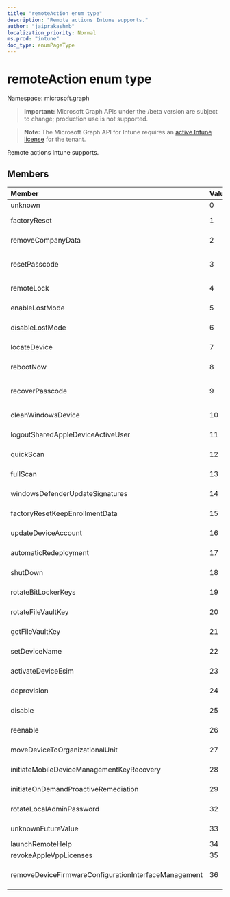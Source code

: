 ```yaml
---
title: "remoteAction enum type"
description: "Remote actions Intune supports."
author: "jaiprakashmb"
localization_priority: Normal
ms.prod: "intune"
doc_type: enumPageType
---
```


# remoteAction enum type

Namespace: microsoft.graph

> **Important:** Microsoft Graph APIs under the /beta version are subject to change; production use is not supported.

> **Note:** The Microsoft Graph API for Intune requires an [active Intune license](https://go.microsoft.com/fwlink/?linkid=839381) for the tenant.

Remote actions Intune supports.

## Members
|Member|Value|Description|
|:---|:---|:---|
|unknown|0|Indicate user initiates an unknown action.|
|factoryReset|1|Indicate user initiates an action to factory reset a device. |
|removeCompanyData|2|Indicate user initiates an action to remove company data from a device. |
|resetPasscode|3|Indicate user initiates an action to remove the passcode of an iOS device, or reset the passcode of Android / Windows device. |
|remoteLock|4|Indicate user initiates an action to remote lock a device.|
|enableLostMode|5|Indicate user initiates an action to enable lost mode on a supervised iOS device.|
|disableLostMode|6|Indicate user initiates an action to disable lost mode on a supervised iOS device.|
|locateDevice|7|Indicate user initiates an action to locate a supervised iOS device.|
|rebootNow|8|Indicate user initiates an action to reboot the device.|
|recoverPasscode|9|Indicate user initiates an action to reset the pin for passport for work on windows phone device.|
|cleanWindowsDevice|10|Indicate user initiates an action to clean up windows device.|
|logoutSharedAppleDeviceActiveUser|11|Indicate user initiates an action to log out current user on shared apple device.|
|quickScan|12|Indicate user initiates an action to run quick scan on device.|
|fullScan|13|Indicate user initiates an action to run full scan on device.|
|windowsDefenderUpdateSignatures|14|Indicate user initiates an action to update malware signatures on device.|
|factoryResetKeepEnrollmentData|15|Indicate user initiates an action remote wipe device with keeping enrollment data.|
|updateDeviceAccount|16|Indicate user initiates an action to update account on device.|
|automaticRedeployment|17|Indicate user initiates an action to automatic redeploy the device|
|shutDown|18|Indicate user initiates an action to shut down the device.|
|rotateBitLockerKeys|19|Indicate user initiates an action to Rotate BitLockerKeys on the device.|
|rotateFileVaultKey|20|Indicate user initiates an action to Rotate FileVaultKey on mac.|
|getFileVaultKey|21|Indicate user initiates an action to Get FileVaultKey on mac.|
|setDeviceName|22|Indicate user initiates an action to Set Device Name on the device.|
|activateDeviceEsim|23|Indicate user initiates an action to Activate eSIM on the device.|
|deprovision|24|Indicate user initiates an action to deprovision the device.|
|disable|25|Indicate user initiates an action to disable the device.|
|reenable|26|Indicate user initiates an action to reenable the device.|
|moveDeviceToOrganizationalUnit|27|Indicate user initiates an action to move the device to a new organizational unit.|
|initiateMobileDeviceManagementKeyRecovery|28|Add device action of InitiateMobileDeviceManagementKeyRecovery|
|initiateOnDemandProactiveRemediation|29|Add device action of InitiateOnDemandProactiveRemediation|
|rotateLocalAdminPassword|32|Add device action of RotateLocalAdminPassword|
|unknownFutureValue|33|Evolvable enumeration sentinel value. Do not use.|
|launchRemoteHelp|34|Add device action of Remote Help Launch|
|revokeAppleVppLicenses|35|Revoke all Apple Vpp licenses for a device|
|removeDeviceFirmwareConfigurationInterfaceManagement|36|Indicate IT Admin initiates an action to remove devices from Device Firmware Configuration Interface management|
